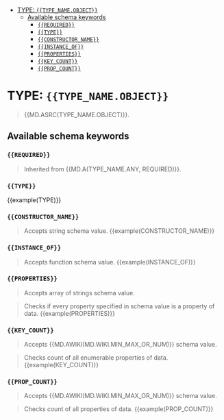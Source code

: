 - [TYPE: `{{TYPE_NAME.OBJECT}}`](#type-typenameobject)
  - [Available schema keywords](#available-schema-keywords)
    - [`{{REQUIRED}}`](#required)
    - [`{{TYPE}}`](#type)
    - [`{{CONSTRUCTOR_NAME}}`](#constructorname)
    - [`{{INSTANCE_OF}}`](#instanceof)
    - [`{{PROPERTIES}}`](#properties)
    - [`{{KEY_COUNT}}`](#keycount)
    - [`{{PROP_COUNT}}`](#propcount)

# TYPE: `{{TYPE_NAME.OBJECT}}`
> {{MD.ASRC(TYPE_NAME.OBJECT)}}.

## Available schema keywords
### `{{REQUIRED}}`
> Inherited from {{MD.A(TYPE_NAME.ANY, REQUIRED)}}.

### `{{TYPE}}`
{{example(TYPE)}}

### `{{CONSTRUCTOR_NAME}}`
> Accepts string schema value.
{{example(CONSTRUCTOR_NAME)}}

### `{{INSTANCE_OF}}`
> Accepts function schema value.
{{example(INSTANCE_OF)}}

### `{{PROPERTIES}}`
> Accepts array of strings schema value.

> Checks if every property specified in schema value is a property of data.
{{example(PROPERTIES)}}

### `{{KEY_COUNT}}`
> Accepts {{MD.AWIKI(MD.WIKI.MIN_MAX_OR_NUM)}} schema value.

> Checks count of all enumerable properties of data.
{{example(KEY_COUNT)}}

### `{{PROP_COUNT}}`
> Accepts {{MD.AWIKI(MD.WIKI.MIN_MAX_OR_NUM)}} schema value.

> Checks count of all properties of data.
{{example(PROP_COUNT)}}
